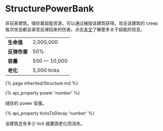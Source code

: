 # StructurePowerBank

<img src="img/powerBank.png" alt="" align="right" />

非玩家建筑。储存着超能资源，可以通过摧毁该建筑获得。攻击该建筑的 creep 每次攻击都会承受反弹回来的伤害。点击[本文](/power.html)了解更多关于超能的信息。

<table class="table gameplay-info">
    <tbody>
    <tr>
        <td><strong>生命值</strong></td>
        <td>2,000,000</td>
    </tr>
    <tr>
        <td><strong>反弹伤害</strong></td>
        <td>50%</td>
    </tr>
    <tr>
        <td><strong>容量</strong></td>
        <td>500 — 10,000</td>
    </tr>
    <tr>
        <td><strong>老化</strong></td>
        <td>5,000 ticks</td>
    </tr>
    </tbody>
</table>

{% page inherited/Structure.md %}


{% api_property power 'number' %}



储存的 power 容量。



{% api_property ticksToDecay 'number' %}



该建筑还有多少 tick 就要因老化而消失。
